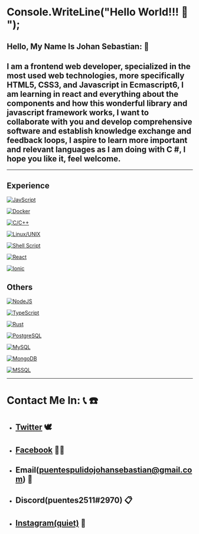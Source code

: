 # **Console.WriteLine("Hello World!!! :wave: ");**

## **Hello, My Name Is Johan Sebastian:** :monocle_face:  
## I am a frontend web developer, specialized in the most used web technologies, more specifically HTML5, CSS3, and Javascript in Ecmascript6, I am learning in react and everything about the components and how this wonderful library and javascript framework works, I want to collaborate with you and develop comprehensive software and establish knowledge exchange and feedback loops, I aspire to learn more important and relevant languages as I am doing with C #, I hope you like it, feel welcome.
***

## **Experience**
[![JavScript](https://img.shields.io/badge/JavaScript-✓-brightgreen.svg?style=flat&logo=JavaScript&labelColor=black)](https://developer.mozilla.org/es/docs/Web/JavaScript)
<!--  -->
[![Docker](https://img.shields.io/badge/Docker-✓-brightgreen.svg?style=flat&logo=docker&labelColor=black)](https://docker.com)
<!--  -->
[![C/C++](https://img.shields.io/badge/C/C++-✓-brightgreen.svg?style=flat&logo=C&labelColor=black)](https://www.programiz.com/c-programming)
<!--  -->
[![Linux/UNIX](https://img.shields.io/badge/Gnu/Linux-✓-brightgreen.svg?style=flat&logo=linux&labelColor=black)](https://linuxfoundation.org/)
<!--  -->
[![Shell Script](https://img.shields.io/badge/ShellScript-✓-brightgreen.svg?style=flat&logo=shell&labelColor=black)](https://www.shellscript.sh/)
<!--  -->
[![React](https://img.shields.io/badge/React-✓-brightgreen.svg?style=flat&logo=React&labelColor=black)](https://reactjs.org/)
<!--  -->
[![Ionic](https://img.shields.io/badge/Ionic-✓-brightgreen.svg?style=flat&logo=ionic&labelColor=black)](https://ionicframework.com/)

## **Others**
[![NodeJS](https://img.shields.io/badge/NodeJS-✓-brightgreen.svg?style=flat&logo=Node.js&labelColor=black)](https://nodejs.org)
<!--  -->
[![TypeScript](https://img.shields.io/badge/TypeScript-✓-brightgreen.svg?style=flat&logo=TypeScript&labelColor=black)](https://www.typescriptlang.org/)
<!--  -->
[![Rust](https://img.shields.io/badge/Rust-✓-brightgreen.svg?style=flat&logo=Rust&labelColor=black)](https://www.rust-lang.org/)
<!--  -->
[![PostgreSQL](https://img.shields.io/badge/PosgreSQL-✓-brightgreen.svg?style=flat&logo=PostgreSQL&labelColor=black)](https://www.postgresql.org/)
<!--  -->
[![MySQL](https://img.shields.io/badge/MySQL-✓-brightgreen.svg?style=flat&logo=MySQL&labelColor=black)](https://mysql.com)
<!--  -->
[![MongoDB](https://img.shields.io/badge/MongoDB-✓-brightgreen.svg?style=flat&logo=MongoDB&labelColor=black)](https://mongodb.com)
<!--  -->
[![MSSQL](https://img.shields.io/badge/MsSQL-✓-brightgreen.svg?style=flat&logo=MicrosoftSQLServer&labelColor=black)](https://www.microsoft.com/es-es/sql-server/sql-server-downloads)
***

# **Contact Me In:** :telephone_receiver:  :telephone:
- ## **[Twitter](https://twitter.com/puentes_pulido)** :dove:
- ## **[Facebook](https://www.facebook.com/sebastian.puentespulido/)** :man_technologist:
- ## **Email(puentespulidojohansebastian@gmail.com)** :vibration_mode:
- ## **Discord(puentes2511#2970)** :clipboard:
- ## **[Instagram(quiet)](https://www.instagram.com/sebastianpuentespulido/)** :camera_flash:

